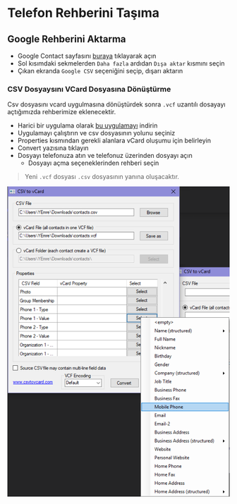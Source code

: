 # Telefon Rehberini Taşıma

## Google Rehberini Aktarma

- Google Contact sayfasını [buraya](https://contacts.google.com/) tıklayarak açın
- Sol kısımdaki sekmelerden `Daha fazla` ardıdan `Dışa aktar` kısmını seçin
- Çıkan ekranda `Google CSV` seçeniğini seçip, dışarı aktarın

### CSV Dosyaysını VCard Dosyasına Dönüştürme

Csv dosyasını vcard uygulmasına dönüştürdek sonra `.vcf` uzantılı dosayayı açtığımızda rehberimize eklenecektir.

- Harici bir uygulama olarak [bu uygulamayı](http://www.csvtovcard.com/) indirin
- Uygulamayı çalıştırın ve csv dosyasının yolunu seçiniz
- Properties kısmından gerekli alanlara vCard oluşumu için belirleyin
- Convert yazısına tıklayın
- Dosyayı telefonuza atın ve telefonuz üzerinden dosyayı açın
  - Dosyayı açma seçeneklerinden rehberi seçin

> Yeni `.vcf` dosyası `.csv` dosyasının yanına oluşacaktır.

![csv_to_vcf](../images/csv_to_vcf.jpg)